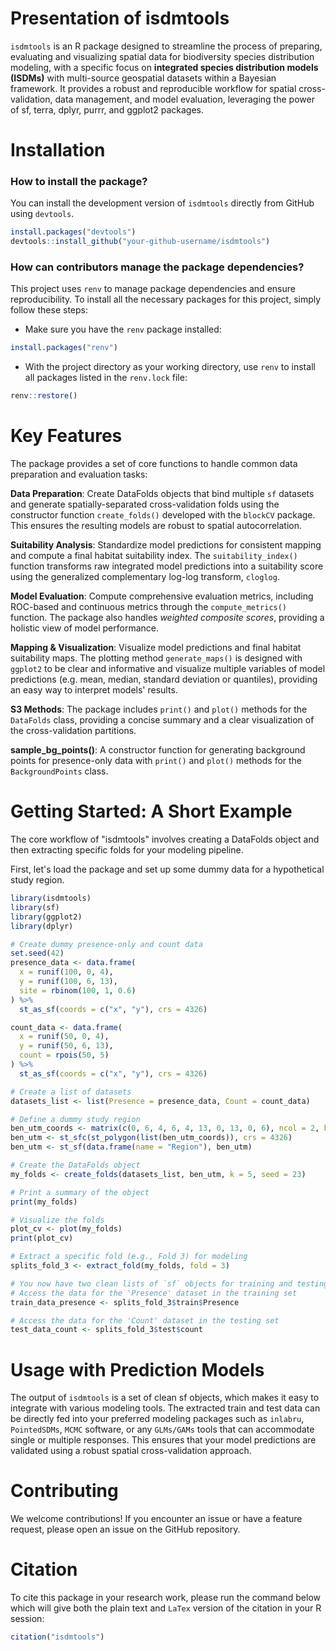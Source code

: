 # Presentation of isdmtools
`isdmtools` is an R package designed to streamline the process of preparing, evaluating and visualizing spatial data for biodiversity species distribution modeling, with a specific focus on **integrated species distribution models (ISDMs)** with multi-source geospatial datasets within a Bayesian framework. It provides a robust and reproducible workflow for spatial cross-validation, data management, and model evaluation, leveraging the power of sf, terra, dplyr, purrr, and ggplot2 packages.

# Installation

### How to install the package?
You can install the development version of `isdmtools` directly from GitHub using `devtools`.

```R
install.packages("devtools") 
devtools::install_github("your-github-username/isdmtools")
```
### How can contributors manage the package dependencies?
This project uses `renv` to manage package dependencies and ensure reproducibility. To install all the necessary packages for this project, simply follow these steps:

- Make sure you have the `renv` package installed:

```R
install.packages("renv")
```

- With the project directory as your working directory, use `renv` to install all packages listed in the `renv.lock` file:

```R
renv::restore()
```

# Key Features
The package provides a set of core functions to handle common data preparation and evaluation tasks:

**Data Preparation**: Create DataFolds objects that bind multiple `sf` datasets and generate spatially-separated cross-validation folds using the constructor function `create_folds()` developed with the `blockCV` package. This ensures the resulting models are robust to spatial autocorrelation.

**Suitability Analysis**: Standardize model predictions for consistent mapping and compute a final habitat suitability index. The `suitability_index()` function transforms raw integrated model predictions into a suitability score using the generalized complementary log-log transform, `cloglog`.

**Model Evaluation**: Compute comprehensive evaluation metrics, including ROC-based and continuous metrics through the `compute_metrics()` function. The package also handles *weighted composite scores*, providing a holistic view of model performance.

**Mapping & Visualization**: Visualize model predictions and final habitat suitability maps. The plotting method `generate_maps()` is designed with `ggplot2` to be clear and informative and visualize multiple variables of model predictions (e.g. mean, median, standard deviation or quantiles), providing an easy way to interpret models' results.

**S3 Methods**: The package includes `print()` and `plot()` methods for the `DataFolds` class, providing a concise summary and a clear visualization of the cross-validation partitions.

**sample_bg_points()**: A constructor function for generating background points for presence-only data with `print()` and `plot()` methods for the `BackgroundPoints` class.

# Getting Started: A Short Example
The core workflow of "isdmtools" involves creating a DataFolds object and then extracting specific folds for your modeling pipeline.

First, let's load the package and set up some dummy data for a hypothetical study region.

```R
library(isdmtools)
library(sf)
library(ggplot2)
library(dplyr)

# Create dummy presence-only and count data
set.seed(42)
presence_data <- data.frame(
  x = runif(100, 0, 4),
  y = runif(100, 6, 13),
  site = rbinom(100, 1, 0.6)
) %>%
  st_as_sf(coords = c("x", "y"), crs = 4326)

count_data <- data.frame(
  x = runif(50, 0, 4),
  y = runif(50, 6, 13),
  count = rpois(50, 5)
) %>%
  st_as_sf(coords = c("x", "y"), crs = 4326)

# Create a list of datasets
datasets_list <- list(Presence = presence_data, Count = count_data)

# Define a dummy study region
ben_utm_coords <- matrix(c(0, 6, 4, 6, 4, 13, 0, 13, 0, 6), ncol = 2, byrow = TRUE)
ben_utm <- st_sfc(st_polygon(list(ben_utm_coords)), crs = 4326)
ben_utm <- st_sf(data.frame(name = "Region"), ben_utm)

# Create the DataFolds object
my_folds <- create_folds(datasets_list, ben_utm, k = 5, seed = 23)

# Print a summary of the object
print(my_folds)

# Visualize the folds
plot_cv <- plot(my_folds)
print(plot_cv)

# Extract a specific fold (e.g., Fold 3) for modeling
splits_fold_3 <- extract_fold(my_folds, fold = 3)

# You now have two clean lists of `sf` objects for training and testing
# Access the data for the 'Presence' dataset in the training set
train_data_presence <- splits_fold_3$train$Presence

# Access the data for the 'Count' dataset in the testing set
test_data_count <- splits_fold_3$test$count
```

# Usage with Prediction Models
The output of `isdmtools` is a set of clean sf objects, which makes it easy to integrate with various modeling tools. The extracted train and test data can be directly fed into your preferred modeling packages such as `inlabru`, `PointedSDMs`, `MCMC` software, or any `GLMs/GAMs` tools that can accommodate single or multiple responses. This ensures that your model predictions are validated using a robust spatial cross-validation approach.

# Contributing
We welcome contributions! If you encounter an issue or have a feature request, please open an issue on the GitHub repository.

# Citation
To cite this package in your research work, please run the command below which will give both the plain text and `LaTex` version of the citation in your R session: 

```R
citation("isdmtools")
```
